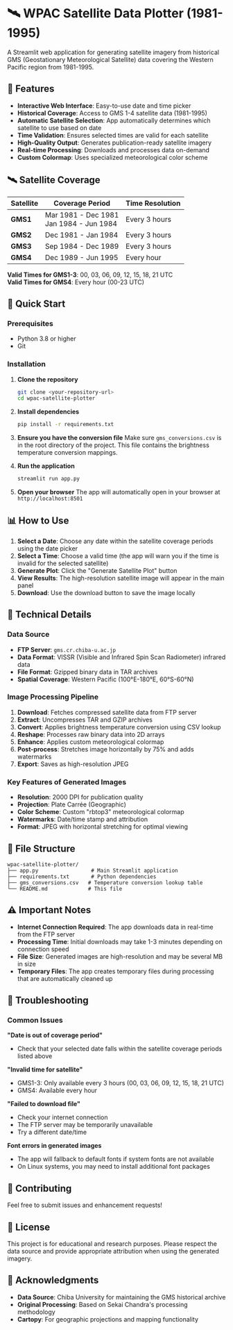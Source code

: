 # 🛰️ WPAC Satellite Data Plotter (1981-1995)

A Streamlit web application for generating satellite imagery from historical GMS (Geostationary Meteorological Satellite) data covering the Western Pacific region from 1981-1995.

## 🌟 Features

- **Interactive Web Interface**: Easy-to-use date and time picker
- **Historical Coverage**: Access to GMS 1-4 satellite data (1981-1995)
- **Automatic Satellite Selection**: App automatically determines which satellite to use based on date
- **Time Validation**: Ensures selected times are valid for each satellite
- **High-Quality Output**: Generates publication-ready satellite imagery
- **Real-time Processing**: Downloads and processes data on-demand
- **Custom Colormap**: Uses specialized meteorological color scheme

## 🛰️ Satellite Coverage

| Satellite | Coverage Period | Time Resolution |
|-----------|----------------|-----------------|
| **GMS1** | Mar 1981 - Dec 1981<br>Jan 1984 - Jun 1984 | Every 3 hours |
| **GMS2** | Dec 1981 - Jan 1984 | Every 3 hours |
| **GMS3** | Sep 1984 - Dec 1989 | Every 3 hours |
| **GMS4** | Dec 1989 - Jun 1995 | Every hour |

**Valid Times for GMS1-3**: 00, 03, 06, 09, 12, 15, 18, 21 UTC  
**Valid Times for GMS4**: Every hour (00-23 UTC)

## 🚀 Quick Start

### Prerequisites
- Python 3.8 or higher
- Git

### Installation

1. **Clone the repository**
   ```bash
   git clone <your-repository-url>
   cd wpac-satellite-plotter
   ```

2. **Install dependencies**
   ```bash
   pip install -r requirements.txt
   ```

3. **Ensure you have the conversion file**
   Make sure `gms_conversions.csv` is in the root directory of the project. This file contains the brightness temperature conversion mappings.

4. **Run the application**
   ```bash
   streamlit run app.py
   ```

5. **Open your browser**
   The app will automatically open in your browser at `http://localhost:8501`

## 📊 How to Use

1. **Select a Date**: Choose any date within the satellite coverage periods using the date picker
2. **Select a Time**: Choose a valid time (the app will warn you if the time is invalid for the selected satellite)
3. **Generate Plot**: Click the "Generate Satellite Plot" button
4. **View Results**: The high-resolution satellite image will appear in the main panel
5. **Download**: Use the download button to save the image locally

## 🔧 Technical Details

### Data Source
- **FTP Server**: `gms.cr.chiba-u.ac.jp`
- **Data Format**: VISSR (Visible and Infrared Spin Scan Radiometer) infrared data
- **File Format**: Gzipped binary data in TAR archives
- **Spatial Coverage**: Western Pacific (100°E-180°E, 60°S-60°N)

### Image Processing Pipeline
1. **Download**: Fetches compressed satellite data from FTP server
2. **Extract**: Uncompresses TAR and GZIP archives
3. **Convert**: Applies brightness temperature conversion using CSV lookup
4. **Reshape**: Processes raw binary data into 2D arrays
5. **Enhance**: Applies custom meteorological colormap
6. **Post-process**: Stretches image horizontally by 75% and adds watermarks
7. **Export**: Saves as high-resolution JPEG

### Key Features of Generated Images
- **Resolution**: 2000 DPI for publication quality
- **Projection**: Plate Carrée (Geographic)
- **Color Scheme**: Custom "rbtop3" meteorological colormap
- **Watermarks**: Date/time stamp and attribution
- **Format**: JPEG with horizontal stretching for optimal viewing

## 📁 File Structure
```
wpac-satellite-plotter/
├── app.py                 # Main Streamlit application
├── requirements.txt       # Python dependencies
├── gms_conversions.csv   # Temperature conversion lookup table
└── README.md             # This file
```

## ⚠️ Important Notes

- **Internet Connection Required**: The app downloads data in real-time from the FTP server
- **Processing Time**: Initial downloads may take 1-3 minutes depending on connection speed
- **File Size**: Generated images are high-resolution and may be several MB in size
- **Temporary Files**: The app creates temporary files during processing that are automatically cleaned up

## 🐛 Troubleshooting

### Common Issues

**"Date is out of coverage period"**
- Check that your selected date falls within the satellite coverage periods listed above

**"Invalid time for satellite"**
- GMS1-3: Only available every 3 hours (00, 03, 06, 09, 12, 15, 18, 21 UTC)
- GMS4: Available every hour

**"Failed to download file"**
- Check your internet connection
- The FTP server may be temporarily unavailable
- Try a different date/time

**Font errors in generated images**
- The app will fallback to default fonts if system fonts are not available
- On Linux systems, you may need to install additional font packages

## 🤝 Contributing

Feel free to submit issues and enhancement requests!

## 📜 License

This project is for educational and research purposes. Please respect the data source and provide appropriate attribution when using the generated imagery.

## 🙏 Acknowledgments

- **Data Source**: Chiba University for maintaining the GMS historical archive
- **Original Processing**: Based on Sekai Chandra's processing methodology
- **Cartopy**: For geographic projections and mapping functionality